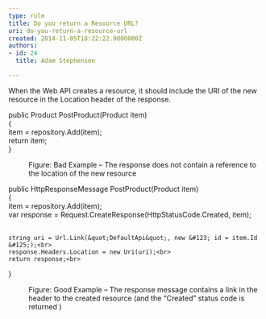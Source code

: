 ```yaml
---
type: rule
title: Do you return a Resource URL?
uri: do-you-return-a-resource-url
created: 2014-11-05T18:22:22.0000000Z
authors:
- id: 24
  title: Adam Stephensen

---
```




<span class='intro'> <p>When the Web API creates a resource, it should include the URI of the new resource in the Location header of the response.​</p> </span>

<dl class="badImage"><dt><p class="ssw15-rteElement-CodeArea">public Product PostProduct(Product item)<br> &#123;<br> item = repository.Add(item);<br> return item;<br> &#125;&#160;​</p></dt><dd>Figure&#58; Bad Example – The response does not contain a reference to the location of the new resource </dd></dl><dl class="goodImage"><dt><p class="ssw15-rteElement-CodeArea">public HttpResponseMessage PostProduct(Product item)<br>
&#123;<br>
    item = repository.Add(item);<br>
    var response = Request.CreateResponse(HttpStatusCode.Created, item);<br><br>

    string uri = Url.Link(&quot;DefaultApi&quot;, new &#123; id = item.Id &#125;);<br>
    response.Headers.Location = new Uri(uri);<br>
    return response;<br>
&#125;
</p></dt><dd>Figure&#58; Good Example – The response message contains a link in the header to the created resource (and the “Created” status code is returned )​</dd></dl>


